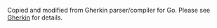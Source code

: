 Copied and modified from Gherkin parser/compiler for Go. Please see
[Gherkin](https://github.com/cucumber/gherkin) for details.
